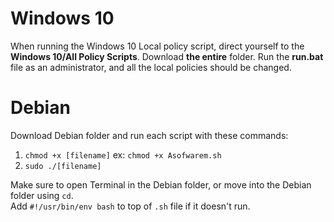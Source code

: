 # Windows 10

When running the Windows 10 Local policy script, direct yourself to the **Windows 10/All Policy Scripts**. Download **the entire** folder. Run the **run.bat** file as an administrator, and all the local policies should be changed.

# Debian

Download Debian folder and run each script with these commands:
1. ```chmod +x [filename]``` ex: ```chmod +x Asofwarem.sh```
2. ```sudo ./[filename]```

Make sure to open Terminal in the Debian folder, or move into the Debian folder using ```cd```.<br />
Add ```#!/usr/bin/env bash``` to top of ```.sh``` file if it doesn't run.
